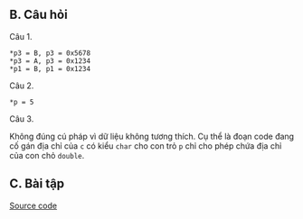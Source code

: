 
## B. Câu hỏi

Câu 1.

```
*p3 = B, p3 = 0x5678
*p3 = A, p3 = 0x1234
*p1 = B, p1 = 0x1234
```

Câu 2.

```
*p = 5
```

Câu 3.

Không đúng cú pháp vì dữ liệu không tương thích.
Cụ thể là đoạn code đang cố gán địa chỉ của `c` có kiểu `char` cho con trỏ `p` chỉ cho phép chứa địa chỉ của con chỏ `double`.

## C. Bài tập

[Source code](C.cpp)

